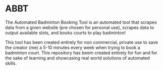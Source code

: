 # ABBT
The Automated Badminton Booking Tool is an automated tool that scrapes data from a given website (pre chosen for personal use), scrapes data to output available slots, and books courts to play badminton!

This tool has been created entirely for non commercial, private use to save the creator (me) a 5-10 minutes every week when trying to book a badminton court. This repository has beem created entirely for fun and for the sake of learning and showcasing real world solutions of automated skills.
